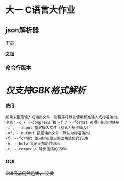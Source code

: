 # 大一 C语言大作业

## json解析器

[下载](https://github.com/undefined-ux/json-parser-homework/releases)


[文档](https://undefined-ux.github.io/json-parser-homework)
### 命令行版本
# ***仅支持GBK格式解析***
#### 使用
```
如果未指定输入或输出文件，则程序将默认使用标准输入或标准输出。
注意：-c / --compress 和 -f / --format 选项不能同时使用
-if, --input 指定输入文件（默认为标准输入）
-of, --output 指定输出文件（默认为标准输出）
-f, --format 使用树形缩进输出格式化的JSON
-h, --help 显示此帮助并退出
-c, --compress 输出压缩的JSON
```

### GUI
<del>GUI目前仍然是饼， 没做</del> 
